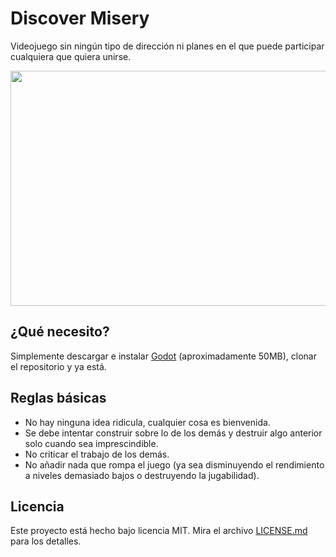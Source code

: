 # Discover Misery

Videojuego sin ningún tipo de dirección ni planes en el que puede participar cualquiera que quiera unirse.

<p align="center">
  <img width="600" height="376" src="https://i.imgur.com/BKJ2XHi.gif">
</p>

## ¿Qué necesito?

Simplemente descargar e instalar [Godot](https://godotengine.org/download/) (aproximadamente 50MB), clonar el repositorio y ya está.

## Reglas básicas 

* No hay ninguna idea ridicula, cualquier cosa es bienvenida.
* Se debe intentar construir sobre lo de los demás y destruir algo anterior solo cuando sea imprescindible.
* No criticar el trabajo de los demás.
* No añadir nada que rompa el juego (ya sea disminuyendo el rendimiento a niveles demasiado bajos o destruyendo la jugabilidad).

## Licencia

Este proyecto está hecho bajo licencia MIT. Mira el archivo [LICENSE.md](LICENSE.md) para los detalles.
